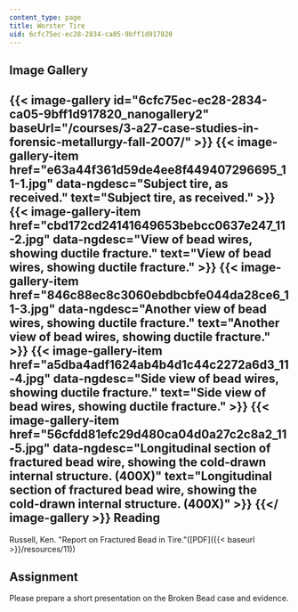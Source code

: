 ```yaml
---
content_type: page
title: Worster Tire
uid: 6cfc75ec-ec28-2834-ca05-9bff1d917820
---
```


Image Gallery
-------------
{{< image-gallery id="6cfc75ec-ec28-2834-ca05-9bff1d917820_nanogallery2" baseUrl="/courses/3-a27-case-studies-in-forensic-metallurgy-fall-2007/" >}}
{{< image-gallery-item href="e63a44f361d59de4ee8f449407296695_11-1.jpg" data-ngdesc="Subject tire, as received." text="Subject tire, as received." >}}
{{< image-gallery-item href="cbd172cd24141649653bebcc0637e247_11-2.jpg" data-ngdesc="View of bead wires, showing ductile fracture." text="View of bead wires, showing ductile fracture." >}}
{{< image-gallery-item href="846c88ec8c3060ebdbcbfe044da28ce6_11-3.jpg" data-ngdesc="Another view of bead wires, showing ductile fracture." text="Another view of bead wires, showing ductile fracture." >}}
{{< image-gallery-item href="a5dba4adf1624ab4b4d1c44c2272a6d3_11-4.jpg" data-ngdesc="Side view of bead wires, showing ductile fracture." text="Side view of bead wires, showing ductile fracture." >}}
{{< image-gallery-item href="56cfdd81efc29d480ca04d0a27c2c8a2_11-5.jpg" data-ngdesc="Longitudinal section of fractured bead wire, showing the cold-drawn internal structure. (400X)" text="Longitudinal section of fractured bead wire, showing the cold-drawn internal structure. (400X)" >}}
{{</ image-gallery >}}
Reading
-------

Russell, Ken. "Report on Fractured Bead in Tire."([PDF]({{< baseurl >}}/resources/11))

Assignment
----------

Please prepare a short presentation on the Broken Bead case and evidence.